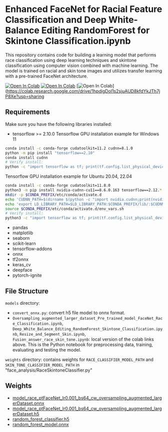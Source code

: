 
# Enhanced FaceNet for Racial Feature Classification and Deep White-Balance Editing RandomForest for Skintone Classification.ipynb

This repository contains code for building a learning model that performs race classification using deep learning techniques and skintone classification using computer vision combined with machine learning. The model is trained on racial and skin tone images and utilizes transfer learning with a pre-trained FaceNet architecture.

[![Open In Colab](https://colab.research.google.com/assets/colab-badge.svg)](https://colab.research.google.com/drive/1XMssf4Md8njSdoUCs4SzKVVWqIogwYC0?usp=sharing)
[![Open In Colab](https://colab.research.google.com/assets/colab-badge.svg)](https://colab.research.google.com/drive/1lVAQy5gHGo5i98AXbjEcMlXYEq8xhwbQ?usp=sharing)
[![Open In Colab](https://colab.research.google.com/assets/colab-badge.svg)](https://colab.research.google.com/drive/1hpdigDol1s2sjuAUD8kfdYkJTh7jP8Xe?usp=sharing


## Requirements
Make sure you have the following libraries installed:
- tensorflow >= 2.10.0
Tensorflow GPU installation example for Windows 11
``` bash
conda install -c conda-forge cudatoolkit=11.2 cudnn=8.1.0
python -m pip install "tensorflow==2.10"
conda install cudnn
# Verify install:
python -c "import tensorflow as tf; print(tf.config.list_physical_devices('GPU'))"

```

Tensorflow GPU installation example  for Ubuntu 20.04, 22.04

``` bash
conda install -c conda-forge cudatoolkit=11.8.0
python3 -m pip install nvidia-cudnn-cu11==8.6.0.163 tensorflow==2.12.*
mkdir -p $CONDA_PREFIX/etc/conda/activate.d
echo 'CUDNN_PATH=$(dirname $(python -c "import nvidia.cudnn;print(nvidia.cudnn.__file__)"))' >> $CONDA_PREFIX/etc/conda/activate.d/env_vars.sh
echo 'export LD_LIBRARY_PATH=$LD_LIBRARY_PATH:$CONDA_PREFIX/lib/:$CUDNN_PATH/lib' >> $CONDA_PREFIX/etc/conda/activate.d/env_vars.sh
source $CONDA_PREFIX/etc/conda/activate.d/env_vars.sh
# Verify install:
python3 -c "import tensorflow as tf; print(tf.config.list_physical_devices('GPU'))"

```
- pandas 
- matplotlib 
- seaborn 
- scikit-learn 
- tensorflow-addons
- onnx
- tf2onnx
- keras_cv
- deepface
- pytorch-ignite
## File Structure
`models` directory:
- `convert_onnx.py`: convert h5 file model to onnx format.
- `Oversampling_augmented_larger_dataset_Pre_trained_model_FaceNet_Race_Classification.ipynb`, `Deep_White_Balance_Editing_RandomForest_Skintone_Classification.ipynb`, `Resize_and_Segment_Skin.ipynb`, `Fusion_answer_race_skin_tone.ipynb`: local version of the colab links above. This is the Python notebook for preprocessing data, training, evaluating and testing the model.

`weights` directory: contains weights for `RACE_CLASSIFIER_MODEL_PATH` and `SKIN_TONE_CLASSIFIER_MODEL_PATH` in "face_analysis/RaceSkintoneClassifier.py"

## Weights
 - [model_race_ptFaceNet_lr0.001_bs64_cw_oversampling_augmented_largerDataset.onnx](https://drive.google.com/file/d/1azqeUbJ4IHFv7zGuZnSbODZlxpY1gCp0/view)
 - [model_race_ptFaceNet_lr0.001_bs64_cw_oversampling_augmented_largerDataset.h5](https://drive.google.com/file/d/1-DpnGYwTo3R3jw4DF9DscTgJBnsXN4gx/view)
 - [random_forest_classifier.h5](https://drive.google.com/file/d/1mIINLy9n3Q7K-i2T6OW8Twy4VV5972eh/view)
 - [random_forest_model.onnx](https://drive.google.com/file/d/1-0_Xe2eRdnavgK9SakgHQYSOJ34H8wyp/view)
